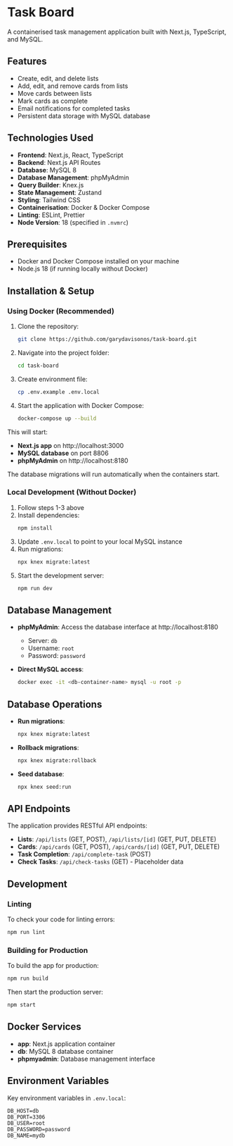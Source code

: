 # Task Board

A containerised task management application built with Next.js, TypeScript, and MySQL.

## Features

- Create, edit, and delete lists
- Add, edit, and remove cards from lists
- Move cards between lists
- Mark cards as complete
- Email notifications for completed tasks
- Persistent data storage with MySQL database

## Technologies Used

- **Frontend**: Next.js, React, TypeScript
- **Backend**: Next.js API Routes
- **Database**: MySQL 8
- **Database Management**: phpMyAdmin
- **Query Builder**: Knex.js
- **State Management**: Zustand
- **Styling**: Tailwind CSS
- **Containerisation**: Docker & Docker Compose
- **Linting**: ESLint, Prettier
- **Node Version**: 18 (specified in `.nvmrc`)

## Prerequisites

- Docker and Docker Compose installed on your machine
- Node.js 18 (if running locally without Docker)

## Installation & Setup

### Using Docker (Recommended)

1. Clone the repository:
   ```bash
   git clone https://github.com/garydavisonos/task-board.git
   ```

2. Navigate into the project folder:
   ```bash
   cd task-board
   ```

3. Create environment file:
   ```bash
   cp .env.example .env.local
   ```

4. Start the application with Docker Compose:
   ```bash
   docker-compose up --build
   ```

This will start:
- **Next.js app** on http://localhost:3000
- **MySQL database** on port 8806
- **phpMyAdmin** on http://localhost:8180

The database migrations will run automatically when the containers start.

### Local Development (Without Docker)

1. Follow steps 1-3 above
2. Install dependencies:
   ```bash
   npm install
   ```
3. Update `.env.local` to point to your local MySQL instance
4. Run migrations:
   ```bash
   npx knex migrate:latest
   ```
5. Start the development server:
   ```bash
   npm run dev
   ```

## Database Management

- **phpMyAdmin**: Access the database interface at http://localhost:8180
  - Server: `db`
  - Username: `root`
  - Password: `password`

- **Direct MySQL access**:
  ```bash
  docker exec -it <db-container-name> mysql -u root -p
  ```

## Database Operations

- **Run migrations**:
  ```bash
  npx knex migrate:latest
  ```

- **Rollback migrations**:
  ```bash
  npx knex migrate:rollback
  ```

- **Seed database**:
  ```bash
  npx knex seed:run
  ```

## API Endpoints

The application provides RESTful API endpoints:

- **Lists**: `/api/lists` (GET, POST), `/api/lists/[id]` (GET, PUT, DELETE)
- **Cards**: `/api/cards` (GET, POST), `/api/cards/[id]` (GET, PUT, DELETE)
- **Task Completion**: `/api/complete-task` (POST)
- **Check Tasks**: `/api/check-tasks` (GET) - Placeholder data


## Development

### Linting

To check your code for linting errors:
```bash
npm run lint
```

### Building for Production

To build the app for production:
```bash
npm run build
```

Then start the production server:
```bash
npm start
```

## Docker Services

- **app**: Next.js application container
- **db**: MySQL 8 database container
- **phpmyadmin**: Database management interface

## Environment Variables

Key environment variables in `.env.local`:

```env
DB_HOST=db
DB_PORT=3306
DB_USER=root
DB_PASSWORD=password
DB_NAME=mydb
```